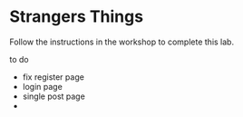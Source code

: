 # Strangers Things

Follow the instructions in the workshop to complete this lab.

to do

- fix register page
- login page
- single post page
-
